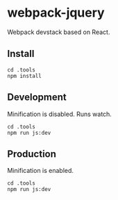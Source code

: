 # webpack-jquery
Webpack devstack based on React.


## Install
```
cd .tools
npm install
```

## Development
Minification is disabled. Runs watch.
```
cd .tools
npm run js:dev
```

## Production
Minification is enabled.
```
cd .tools
npm run js:dev
```

